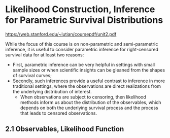 # Likelihood Construction, Inference for Parametric Survival Distributions

https://web.stanford.edu/~lutian/coursepdf/unit2.pdf

While the focus of this course is on non-parametric and semi-parametric inference, it is useful to consider parametric inference for right-censored survival data for at least two reasons:

- First, parametric inference can be very helpful in settings with small sample sizes or when scientific insights can be gleaned from the shapes of survival curves;
- Secondly, such inferences provide a useful contrast to inference in more traditional settings, where the observations are direct realizations from the underlying distribution of interest.
  - When observations are subject to censoring, then likelihood methods inform us about the distribution of the observables, which depends on both the underlying survival process and the process that leads to censored observations.

## 2.1 Observables, Likelihood Function